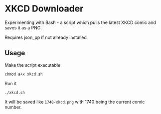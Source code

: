# XKCD Downloader

Experimenting with Bash - a script which pulls the latest XKCD comic and saves it as a PNG.

Requires json_pp if not already installed

## Usage
Make the script executable
```
chmod a+x xkcd.sh
```

Run it
```
./xkcd.sh
```

It will be saved like `1740-xkcd.png` with 1740 being the current comic number.
